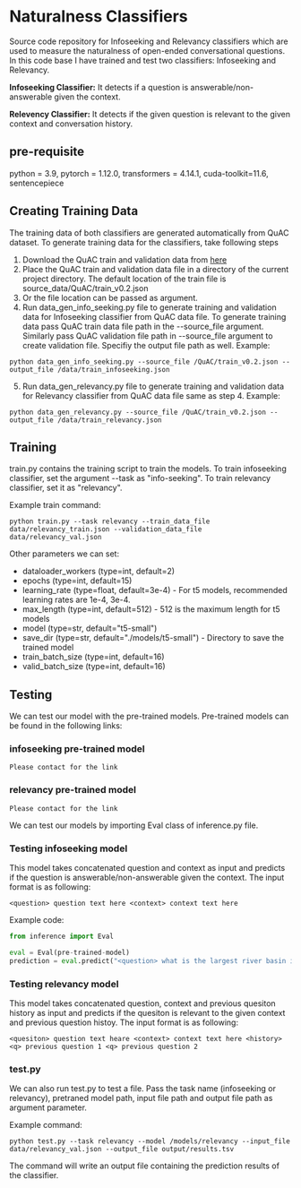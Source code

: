 # Naturalness Classifiers
Source code repository for Infoseeking and Relevancy classifiers which are used to measure the naturalness of open-ended conversational questions. In this code base I have trained and test two classifiers: Infoseeking and Relevancy. 

**Infoseeking Classifier:** It detects if a question is answerable/non-answerable given the context.

**Relevency Classifier:** It detects if the given question is relevant to the given context and conversation history.

## pre-requisite
python = 3.9, pytorch = 1.12.0, transformers = 4.14.1, cuda-toolkit=11.6, sentencepiece
## Creating Training Data 

The training data of both classifiers are generated automatically from QuAC dataset. To generate training data for the classifiers, take following steps  
1. Download the QuAC train and validation data from [here](https://quac.ai/)
2. Place the QuAC train and validation data file in a directory of the current project directory. The default location of the train file is source_data/QuAC/train_v0.2.json
3. Or the file location can be passed as argument.
4. Run data_gen_info_seeking.py file to generate training and validation data for Infoseeking classifier from QuAC data file. To generate training data pass QuAC train data file path in the --source_file argument. Similarly pass QuAC validation file path in --source_file argument to create validation file. Specifiy the output file path as well. Example:
```
python data_gen_info_seeking.py --source_file /QuAC/train_v0.2.json --output_file /data/train_infoseeking.json
```
5. Run data_gen_relevancy.py file to generate training and validation data for Relevancy classifier from QuAC data file same as step 4. Example:
```
python data_gen_relevancy.py --source_file /QuAC/train_v0.2.json --output_file /data/train_relevancy.json
```

## Training 

train.py contains the training script to train the models. To train infoseeking classifier, set the argument --task as "info-seeking". To train relevancy classifier, set it as "relevancy".

Example train command:
```
python train.py --task relevancy --train_data_file data/relevancy_train.json --validation_data_file data/relevancy_val.json
```
Other parameters we can set:

* dataloader_workers (type=int, default=2)
* epochs (type=int, default=15)
* learning_rate (type=float, default=3e-4) - For t5 models, recommended learning rates are 1e-4, 3e-4.
* max_length (type=int, default=512) - 512 is the maximum length for t5 models
* model (type=str, default="t5-small")
* save_dir (type=str, default="./models/t5-small") - Directory to save the trained model
* train_batch_size (type=int, default=16)
* valid_batch_size (type=int, default=16)
    
## Testing

We can test our model with the pre-trained models. Pre-trained models can be found in the following links:

### infoseeking pre-trained model
```
Please contact for the link
```
### relevancy pre-trained model
```
Please contact for the link
```
We can test our models by importing Eval class of inference.py file.



### Testing infoseeking model

This model takes concatenated question and context as input and predicts if the question is answerable/non-answerable given the context. The input format is as following:

`<question> question text here <context> context text here`

Example code:

``` python
from inference import Eval

eval = Eval(pre-trained-model)
prediction = eval.predict("<question> what is the largest river basin in the world? <context> Amazonia is the largest river basin in the world, and its forest stretches from the Atlantic Ocean in the east to the tree line of the Andes in the west.")
```


### Testing relevancy model

This model takes concatenated question, context and previous quesiton history as input and predicts if the quesiton is relevant to the given context and previous question histoy. The input format is as following:

`<quesiton> question text heare <context> context text here <history> <q> previous question 1 <q> previous question 2`

### test.py

We can also run test.py to test a file. Pass the task name (infoseeking or relevancy), pretraned model path, input file path and output file path as argument parameter.

Example command:
```
python test.py --task relevancy --model /models/relevancy --input_file data/relevancy_val.json --output_file output/results.tsv
```

The command will write an output file containing the prediction results of the classifier. 
